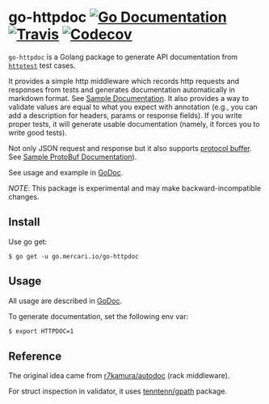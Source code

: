 # go-httpdoc [![Go Documentation](http://img.shields.io/badge/go-documentation-blue.svg?style=flat-square)][godoc] [![Travis](https://img.shields.io/travis/mercari/go-httpdoc.svg?style=flat-square)][travis] [![Codecov](https://img.shields.io/codecov/c/github/mercari/go-httpdoc.svg?style=flat-square)][codecov]

[godoc]: http://godoc.org/github.com/mercari/go-httpdoc
[travis]: https://travis-ci.org/mercari/go-httpdoc
[codecov]: https://codecov.io/gh/mercari/go-httpdoc

`go-httpdoc` is a Golang package to generate API documentation from [`httptest`](https://golang.org/pkg/net/http/httptest/) test cases.

It provides a simple http middleware which records http requests and responses from tests and generates documentation automatically in markdown format. See [Sample Documentation](/_example/doc/validate.md). It also provides a way to validate values are equal to what you expect with annotation (e.g., you can add a description for headers, params or response fields). If you write proper tests, it will generate usable documentation (namely, it forces you to write good tests).

Not only JSON request and response but it also supports [protocol buffer](https://developers.google.com/protocol-buffers/). See [Sample ProtoBuf Documentation](/_example/doc/protobuf.md)).

See usage and example in [GoDoc](https://godoc.org/github.com/mercari/go-httpdoc).

*NOTE*: This package is experimental and may make backward-incompatible changes.

## Install

Use go get:

```
$ go get -u go.mercari.io/go-httpdoc
```

## Usage

All usage are described in [GoDoc](https://godoc.org/github.com/mercari/go-httpdoc).

To generate documentation, set the following env var:

```bash
$ export HTTPDOC=1
```

## Reference

The original idea came from [r7kamura/autodoc](https://github.com/r7kamura/autodoc) (rack middleware).

For struct inspection in validator, it uses [tenntenn/gpath](https://github.com/tenntenn/gpath) package.
